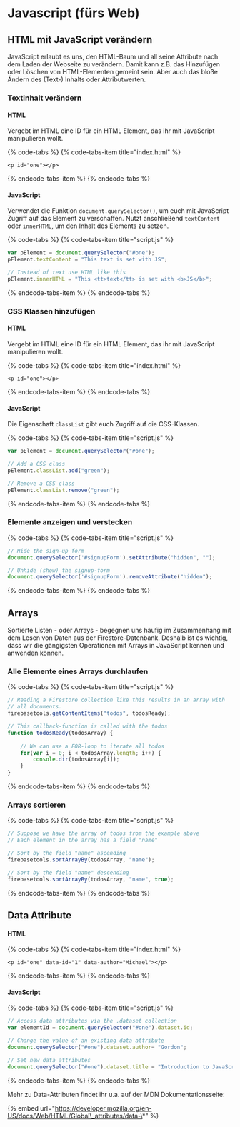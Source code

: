 # Javascript \(fürs Web\)

## HTML mit JavaScript verändern

JavaScript erlaubt es uns, den HTML-Baum und all seine Attribute nach dem Laden der Webseite zu verändern. Damit kann z.B. das Hinzufügen oder Löschen von HTML-Elementen gemeint sein. Aber auch das bloße Ändern des \(Text-\) Inhalts oder Attributwerten.

### Textinhalt verändern

#### HTML

Vergebt im HTML eine ID für ein HTML Element, das ihr mit JavaScript manipulieren wollt.

{% code-tabs %}
{% code-tabs-item title="index.html" %}
```markup
<p id="one"></p>
```
{% endcode-tabs-item %}
{% endcode-tabs %}

#### JavaScript

Verwendet die Funktion `document.querySelector()`, um euch mit JavaScript Zugriff auf das Element zu verschaffen. Nutzt anschließend `textContent` oder `innerHTML`, um den Inhalt des Elements zu setzen.

{% code-tabs %}
{% code-tabs-item title="script.js" %}
```javascript
var pElement = document.querySelector("#one");
pElement.textContent = "This text is set with JS";

// Instead of text use HTML like this
pElement.innerHTML = "This <tt>text</tt> is set with <b>JS</b>";
```
{% endcode-tabs-item %}
{% endcode-tabs %}

### CSS Klassen hinzufügen

#### HTML

Vergebt im HTML eine ID für ein HTML Element, das ihr mit JavaScript manipulieren wollt.

{% code-tabs %}
{% code-tabs-item title="index.html" %}
```markup
<p id="one"></p>
```
{% endcode-tabs-item %}
{% endcode-tabs %}

#### JavaScript

Die Eigenschaft `classList` gibt euch Zugriff auf die CSS-Klassen.

{% code-tabs %}
{% code-tabs-item title="script.js" %}
```javascript
var pElement = document.querySelector("#one");

// Add a CSS class
pElement.classList.add("green");

// Remove a CSS class
pElement.classList.remove("green");
```
{% endcode-tabs-item %}
{% endcode-tabs %}

### Elemente anzeigen und verstecken

{% code-tabs %}
{% code-tabs-item title="script.js" %}
```javascript
// Hide the sign-up form
document.querySelector('#signupForm').setAttribute("hidden", "");

// Unhide (show) the signup-form
document.querySelector('#signupForm').removeAttribute("hidden");
```
{% endcode-tabs-item %}
{% endcode-tabs %}

## Arrays

Sortierte Listen - oder Arrays - begegnen uns häufig im Zusammenhang mit dem Lesen von Daten aus der Firestore-Datenbank. Deshalb ist es wichtig, dass wir die gängigsten Operationen mit Arrays in JavaScript kennen und anwenden können.

### Alle Elemente eines Arrays durchlaufen

{% code-tabs %}
{% code-tabs-item title="script.js" %}
```javascript
// Reading a Firestore collection like this results in an array with 
// all documents.
firebasetools.getContentItems("todos", todosReady);

// This callback-function is called with the todos
function todosReady(todosArray) {
    
    // We can use a FOR-loop to iterate all todos
    for(var i = 0; i < todosArray.length; i++) {
        console.dir(todosArray[i]);
    }
}
```
{% endcode-tabs-item %}
{% endcode-tabs %}

### Arrays sortieren

{% code-tabs %}
{% code-tabs-item title="script.js" %}
```javascript
// Suppose we have the array of todos from the example above
// Each element in the array has a field "name"

// Sort by the field "name" ascending
firebasetools.sortArrayBy(todosArray, "name");

// Sort by the field "name" descending
firebasetools.sortArrayBy(todosArray, "name", true);
```
{% endcode-tabs-item %}
{% endcode-tabs %}

## Data Attribute

#### HTML

{% code-tabs %}
{% code-tabs-item title="index.html" %}
```markup
<p id="one" data-id="1" data-author="Michael"></p>
```
{% endcode-tabs-item %}
{% endcode-tabs %}

#### JavaScript

{% code-tabs %}
{% code-tabs-item title="script.js" %}
```javascript
// Access data attributes via the .dataset collection
var elementId = document.querySelector("#one").dataset.id;

// Change the value of an existing data attribute
document.querySelector("#one").dataset.author= "Gordon";

// Set new data attributes
document.querySelector("#one").dataset.title = "Introduction to JavaScript";
```
{% endcode-tabs-item %}
{% endcode-tabs %}

Mehr zu Data-Attributen findet ihr u.a. auf der MDN Dokumentationsseite:

{% embed url="https://developer.mozilla.org/en-US/docs/Web/HTML/Global\_attributes/data-\*" %}

